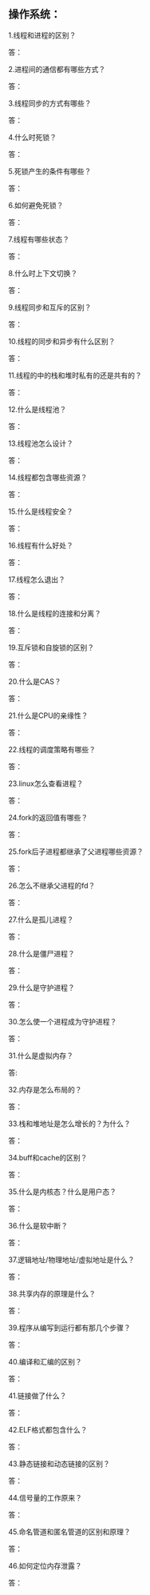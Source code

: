 ## 操作系统： ##
1.线程和进程的区别？

 答：

2.进程间的通信都有哪些方式？

答：

3.线程同步的方式有哪些？

答：

4.什么时死锁？

答：

5.死锁产生的条件有哪些？

答：

6.如何避免死锁？

答：

7.线程有哪些状态？

答：

8.什么时上下文切换？

答：

9.线程同步和互斥的区别？

答：

10.线程的同步和异步有什么区别？

答：

11.线程的中的栈和堆时私有的还是共有的？

答：

12.什么是线程池？

答：

13.线程池怎么设计？

答：

14.线程都包含哪些资源？

答：

15.什么是线程安全？

答：

16.线程有什么好处？

答：

17.线程怎么退出？

答：

18.什么是线程的连接和分离？

答：

19.互斥锁和自旋锁的区别？

答：

20.什么是CAS？

答：

21.什么是CPU的亲缘性？

答：

22.线程的调度策略有哪些？

答：

23.linux怎么查看进程？

答：

24.fork的返回值有哪些？

答：

25.fork后子进程都继承了父进程哪些资源？

答：

26.怎么不继承父进程的fd？

答：

27.什么是孤儿进程？

答：

28.什么是僵尸进程？

答：

29.什么是守护进程？

答：

30.怎么使一个进程成为守护进程？

答：

31.什么是虚拟内存？

答:

32.内存是怎么布局的？

答：

33.栈和堆地址是怎么增长的？为什么？

答：

34.buff和cache的区别？

答：

35.什么是内核态？什么是用户态？

答：

36.什么是软中断？

答：

37.逻辑地址/物理地址/虚拟地址是什么？

答：

38.共享内存的原理是什么？

答：

39.程序从编写到运行都有那几个步骤？

答：

40.编译和汇编的区别？

答：

41.链接做了什么？

答：

42.ELF格式都包含什么？

答：

43.静态链接和动态链接的区别？

答：

44.信号量的工作原来？

答：

45.命名管道和匿名管道的区别和原理？

答：

46.如何定位内存泄露？

答：
